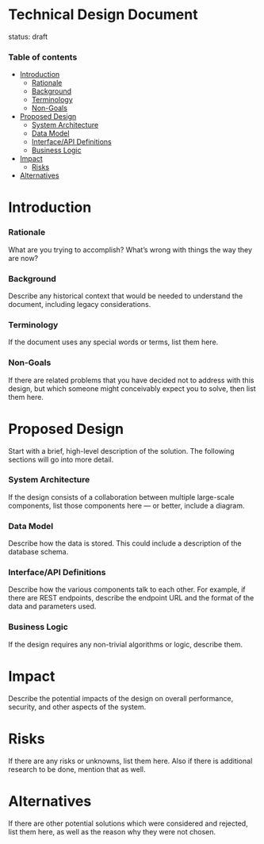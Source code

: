 # Technical Design Document
status: draft

### Table of contents
- [Introduction](#introduction)
    - [Rationale](#rationale)
    - [Background](#background)
    - [Terminology](#terminology)
    - [Non-Goals](#non-goals)
- [Proposed Design](#proposed-design)
    - [System Architecture](#system-architecture)
    - [Data Model](#data-model)
    - [Interface/API Definitions](#interfaceapi-definitions)
    - [Business Logic](#business-logic)
- [Impact](#impact)
    - [Risks](#risks)
- [Alternatives](#alternatives)


# Introduction

### Rationale
What are you trying to accomplish? What’s wrong with things the way they are now?

### Background
Describe any historical context that would be needed to understand the document, including legacy considerations.

### Terminology
If the document uses any special words or terms, list them here.

### Non-Goals
If there are related problems that you have decided not to address with this design, but which someone might conceivably expect you to solve, then list them here.

# Proposed Design
Start with a brief, high-level description of the solution. The following sections will go into more detail.

### System Architecture
If the design consists of a collaboration between multiple large-scale components, list those components here — or better, include a diagram.

### Data Model
Describe how the data is stored. This could include a description of the database schema.

### Interface/API Definitions
Describe how the various components talk to each other. For example, if there are REST endpoints, describe the endpoint URL and the format of the data and parameters used.

### Business Logic
If the design requires any non-trivial algorithms or logic, describe them.

# Impact
Describe the potential impacts of the design on overall performance, security, and other aspects of the system.

# Risks
If there are any risks or unknowns, list them here. Also if there is additional research to be done, mention that as well.

# Alternatives
If there are other potential solutions which were considered and rejected, list them here, as well as the reason why they were not chosen.



